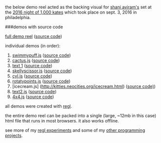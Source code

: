 the below demo reel acted as the backing visual for [shani
aviram's](http://shaniaviram.net/) set at the [2016 night of 1,000
kates](https://www.facebook.com/1000kates) which took place 
on sept. 3, 2016 in philadelphia.



###demos with source code


[full demo reel](http://kitties.neocities.org/shani.html) ([source code](https://github.com/mk30/regl-demo-reel/blob/master/shani.js))

individual demos (in order):

1. [swimmypuff.js](http://kitties.neocities.org/swimmypuff.html) ([source code](https://github.com/mk30/regl-demo-reel/blob/master/shaniswimmypuff.js))
2.  [cactus.js](http://kitties.neocities.org/cactus.html) ([source code](https://github.com/mk30/regl-demo-reel/blob/master/shanicactus.js)) 
3. [text 1](http://kitties.neocities.org/text1.html) ([source code](https://github.com/mk30/regl-demo-reel/blob/master/shanitext.js))
4. [skellyscissor.js](http://kitties.neocities.org/skellyscissor.html) ([source code](https://github.com/mk30/regl-demo-reel/blob/master/shaniskellyscissor.js))
5. [cyl.js](http://kitties.neocities.org/democyl.html) ([source code](https://github.com/mk30/regl-demo-reel/blob/master/shanicyl.js))
6. [rotatypoints.js](http://kitties.neocities.org/rotatypoints.html) ([source code](https://github.com/mk30/regl-demo-reel/blob/master/shanirotatypoints.js))
7. [icecream.js] (http://kitties.neocities.org/icecream.html) ([source code)](https://github.com/mk30/regl-demo-reel/blob/master/shaniicecream.js))
8. [text2.js](http://kitties.neocities.org/text2.html) ([source code](https://github.com/mk30/regl-demo-reel/blob/master/shanitext2.js))
9. [4x4.js](http://kitties.neocities.org/4x4.html) ([source code](https://github.com/mk30/regl-demo-reel/blob/master/shani4x4.js))


all demos were created with [regl](http://regl.party).

the entire demo reel can be packed into a single (large, ~12mb in this case) html file that runs in most browsers. it also works offline. 

see more of my [regl experiments](https://github.com/mk30/reglexperiments) and some of my [other programming projects](http://kukso.space/programming.html).
